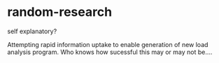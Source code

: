 # random-research
self explanatory?


Attempting rapid information uptake to enable generation of new load analysis program. 
Who knows how sucessful this may or may not be....
